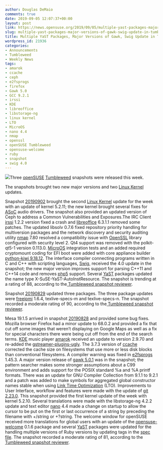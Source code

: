 ```yaml
---
author: Douglas DeMaio
comments: true
date: 2019-09-05 12:07:37+00:00
layout: post
link: https://news.opensuse.org/2019/09/05/multiple-yast-packages-major-versions-of-gawk-swig-update-in-tumbleweed/
slug: multiple-yast-packages-major-versions-of-gawk-swig-update-in-tumbleweed
title: Multiple YaST Packages, Major Versions of Gawk, Swig Update in Tumbleweed
wordpress_id: 21936
categories:
- Announcements
- Tumbleweed
- Weekly News
tags:
- amarok
- ccache
- ceph
- e2fsprogs
- firefox
- Gawk 5.0
- GCC 9.2.1
- irssi
- KDE
- libreoffice
- libstorage-ng
- linux kernel
- LTO
- MicroOS
- nano 4.4
- nmap
- openssl
- openSUSE Tumbleweed
- opensuse-welcome
- ruby
- snapshot
- swig 4.0
---
```


![](/wp-content/uploads/2019/04/release-is-coming-black.png)Three [openSUSE](https://www.opensuse.org/) [Tumbleweed](https://en.opensuse.org/Portal:Tumbleweed) snapshots were released this week.

The snapshots brought two new major versions and two [Linux Kernel](https://www.kernel.org/) updates.

Snapshot [20190902](https://lists.opensuse.org/opensuse-factory/2019-09/msg00033.html) brought the second [Linux Kernel](https://www.kernel.org/) update for the week with an update of kernel 5.2.11; the new kernel brought several fixes for [ASoC](https://www.kernel.org/doc/html/v4.14/sound/soc/platform.html) audio drivers. The snapshot also provided an updated version of Ceph to address a Common Vulnerabilities and Exposures.The IRC Client [irssi](https://irssi.org/) 1.2.2 version fixed a crash and [libreoffice](https://www.libreoffice.org/) 6.3.1.1 removed some patches. The updated libsolv 0.7.6 fixed repository priority handling for multiversion packages and the network discovery and security auditing utility [nmap](https://nmap.org) 7.80 resolved a compatibility issue with [OpenSSL](https://www.openssl.org/) library configured with security level 2. Qt4 support was removed with the polkit-qt5-1 version 0.113.0. [MicroOS](https://en.opensuse.org/Kubic:MicroOS) integration tests and an added required cryptomount coding for EFI boot were added with core appliance builder [python-kiwi 9.18.12](https://osinside.github.io/kiwi/development.html). The interface compiler connecting programs written in C and C++ with scripting languages, [Swig](//www.swig.org/), received the 4.0 update in the snapshot; the new major version improves support for parsing C++11 and C++14 code and removes [php5](https://en.wikipedia.org/wiki/PHP) support. Several [YaST](https://en.opensuse.org/Portal:YaST) packages updated the name type X-SuSE-YaST-AutoInstResource. The snapshot is trending at a rating of 88, according to the[ Tumbleweed snapshot reviewer](//review.tumbleweed.boombatower.com/).

Snapshot [20190829](https://lists.opensuse.org/opensuse-factory/2019-08/msg00323.html) updated three packages. The three package updates were [freeipmi](https://www.gnu.org/software/freeipmi/) 1.6.4, texlive-specs-m and texlive-specs-n. The snapshot recorded a moderate rating of 90, according to the[ Tumbleweed snapshot reviewer](//review.tumbleweed.boombatower.com/).

Mesa 19.1.5 arrived in snapshot [20190828](https://lists.opensuse.org/opensuse-factory/2019-08/msg00307.html) and provided some bug fixes. Mozilla browser Firefox had a minor update to 68.0.2 and provided a fix that cut off some images that weren’t displaying on Google Maps as well as a fix for special characters there were being cut off from the end of the search terms. [KDE](https://kde.org/) music player [amarok](https://amarok.kde.org/) received an update to version 2.9.70 and re-added the [gstreamer-plugins-ugly](https://gstreamer.freedesktop.org/modules/gst-plugins-ugly.html). The 3.7.3 version of [ccache](//ccache.dev/) corrected the cache size on filesystems that use more or less disk blocks than conventional filesystems. A compiler warning was fixed in [e2fsprogs](//e2fsprogs.sourceforge.net/) 1.45.3. A major version release of [gawk 5.0.1](https://lists.gnu.org/archive/html/info-gnu/2019-04/msg00002.html) was in the snapshot; the pattern searcher makes some stronger assumptions about a C99 environment and adds support for the POSIX standard %a and %A printf formats. There was an update for GNU Compiler Collection from 9.1.1 to 9.2.1 and a patch was added to make symbols for aggregated global constructor names stable when using [Link Time Optimization](https://gcc.gnu.org/wiki/LinkTimeOptimization) (LTO). Improvements to User Interface, workflow and features were made with the update of [git 2.23.0](https://github.blog/2019-08-16-highlights-from-git-2-23/). This snapshot provided the first kernel update of the week with kernel 5.2.10. Several translations were made with the libstorage-ng 4.2.2 update and text editor [nano](https://www.nano-editor.org/) 4.4 made a change on startup to allow the cursor to be put on the first or last occurrence of a string by preceding the filename with +/string or +?string. The welcome window for openSUSE received more translations for global users with an update of the [opensuse-welcome](https://github.com/openSUSE/openSUSE-welcome) 0.1.6 package and several [YaST](https://en.wikipedia.org/wiki/YaST) packages were updated for the handling multiple versions of Ruby versions by updating tags in the [spec file](https://rpm-packaging-guide.github.io/). The snapshot recorded a moderate rating of 81, according to the[ Tumbleweed snapshot reviewer](//review.tumbleweed.boombatower.com/).
